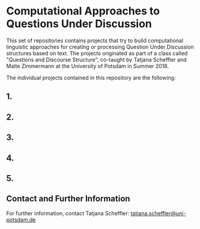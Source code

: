 # Computational Approaches to Questions Under Discussion

This set of repositories contains projects that try to build computational linguistic approaches for creating or processing Question Under Discussion structures based on text. The projects originated as part of a class called "Questions and Discourse Structure", co-taught by Tatjana Scheffler and Malte Zimmermann at the University of Potsdam in Summer 2018. 

The individual projects contained in this repository are the following:

## 1. 

## 2.

## 3.

## 4.

## 5. 

## Contact and Further Information

For further information, contact Tatjana Scheffler: tatjana.scheffler@uni-potsdam.de
